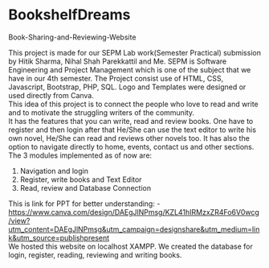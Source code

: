 # BookshelfDreams
Book-Sharing-and-Reviewing-Website

This project is made for our SEPM Lab work(Semester Practical) submission by Hitik Sharma, Nihal Shah Parekkattil and Me. SEPM is Software Engineering and Project Management which is one of the subject that we have in our 4th semester. The Project consist use of HTML, CSS, Javascript, Bootstrap, PHP, SQL. Logo and Templates were designed or used directly from Canva. \
This idea of this project is to connect the people who love to read and write and to motivate the struggling writers of the community. \
It has the features that you can write, read and review books. One have to register and then login after that He/She can use the text editor to write his own novel, He/She can read and reviews other novels too. It has also the option to navigate directly to home, events, contact us and other sections. \
The 3 modules implemented as of now are: 
1. Navigation and login
2. Register, write books and Text Editor
3. Read, review and Database Connection

This is link for PPT for better understanding: - \
https://www.canva.com/design/DAEgJlNPmsg/KZL41hIRMzxZR4Fo6V0wcg/view?utm_content=DAEgJlNPmsg&utm_campaign=designshare&utm_medium=link&utm_source=publishpresent  \
We hosted this website on localhost XAMPP. We created the database for login, register, reading, reviewing and writing books.
